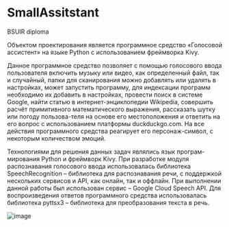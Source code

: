 # SmallAssitstant
BSUIR diploma

   Объектом проектирования является программное средство «Голосовой ассистент» на языке Python с использованием фреймворка Kivy.   
      
   Данное программное средство позволяет с помощью голосового ввода пользователя включить музыку или видео, как определенный файл, так и случайный, папки для сканирования можно добавлять или удалять в настройках, может запустить программу, для индексации программ необходимо их добавить в настройках, провести поиск  в системе Google, найти статью в интернет-энциклопедии Wikipedia, совершить расчёт примитивного математического выражения, рассказать шутку или погоду пользова-теля на основе его местоположения и ответить на его вопрос с использованием платформы duckduckgo.com. На все действия программного средства реагирует его персонаж-символ, с некоторым количеством эмоций.   
      
   Технологиями для решения данных задач являлись язык програм-мирования Python и фреймворк Kivy. При разработке модуля распознавания голосового ввода использовалась библиотека SpeechRecognition – библиотека для распознавания речи, с поддержкой нескольких сервисов и API, как онлайн, так и оффлайн. При выполнении данной работы был использован сервис – Google Cloud Speech API. Для воспроизведения ответов программного средства использовалась библиотека pyttsx3 – библиотека для преобразования текста в речь.
   
![image](https://github.com/GEMATOGESH/SmallAssitstant/assets/49346455/5c757ad8-1d19-4723-9a73-2866fc2c15b3)
